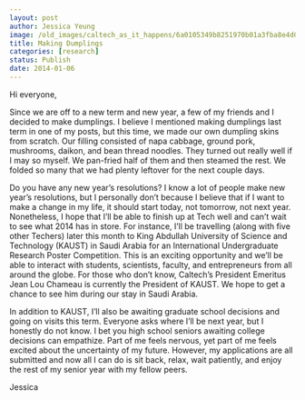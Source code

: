 ```yaml
---
layout: post
author: Jessica Yeung
image: /old_images/caltech_as_it_happens/6a0105349b8251970b01a3fba8e4d0970b.jpg
title: Making Dumplings
categories: [research]
status: Publish
date: 2014-01-06
---
```



Hi everyone,

Since we are off to a new term and new year, a few of my friends and I decided to make dumplings. I believe I mentioned making dumplings last term in one of my posts, but this time, we made our own dumpling skins from scratch. Our filling consisted of napa cabbage, ground pork, mushrooms, daikon, and bean thread noodles. They turned out really well if I may so myself. We pan-fried half of them and then steamed the rest. We folded so many that we had plenty leftover for the next couple days.

Do you have any new year’s resolutions? I know a lot of people make new year’s resolutions, but I personally don’t because I believe that if I want to make a change in my life, it should start today, not tomorrow, not next year. Nonetheless, I hope that I’ll be able to finish up at Tech well and can’t wait to see what 2014 has in store. For instance, I’ll be travelling (along with five other Techers) later this month to King Abdullah University of Science and Technology (KAUST) in Saudi Arabia for an International Undergraduate Research Poster Competition. This is an exciting opportunity and we’ll be able to interact with students, scientists, faculty, and entrepreneurs from all around the globe. For those who don’t know, Caltech’s President Emeritus Jean Lou Chameau is currently the President of KAUST. We hope to get a chance to see him during our stay in Saudi Arabia.

In addition to KAUST, I’ll also be awaiting graduate school decisions and going on visits this term. Everyone asks where I’ll be next year, but I honestly do not know. I bet you high school seniors awaiting college decisions can empathize. Part of me feels nervous, yet part of me feels excited about the uncertainty of my future. However, my applications are all submitted and now all I can do is sit back, relax, wait patiently, and enjoy the rest of my senior year with my fellow peers.

Jessica

